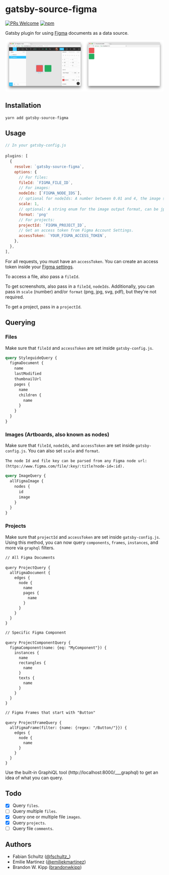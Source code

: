 # gatsby-source-figma

[![PRs Welcome](https://img.shields.io/badge/PRs-welcome-brightgreen.svg?style=flat-square)](http://makeapullrequest.com)
[![npm](https://img.shields.io/npm/v/gatsby-source-figma.svg?style=flat-square)](https://npm.im/gatsby-source-figma)

Gatsby plugin for using [Figma](https://figma.com) documents as a data source.

![Screenshot](.github/screenshot.jpg)

## Installation

    yarn add gatsby-source-figma

## Usage

```javascript
// In your gatsby-config.js

plugins: [
  {
    resolve: `gatsby-source-figma`,
    options: {
      // For files:
      fileId: `FIGMA_FILE_ID`,
      // For images:
      nodeIds: [`FIGMA_NODE_IDS`],
      // optional for nodeIds: A number between 0.01 and 4, the image scaling factor
      scale: 1,
      // optional: A string enum for the image output format, can be jpg, png, svg, or pdf
      format: 'png'
      // For projects:
      projectId: `FIGMA_PROJECT_ID`,
      // Get an access token from Figma Account Settings.
      accessToken: `YOUR_FIGMA_ACCESS_TOKEN`,
    },
  },
],
```

For all requests, you must have an `accessToken`. You can create an access token inside your [Figma settings](https://www.figma.com/developers/docs#auth-dev-token).

To access a file, also pass a `fileId`.

To get screenshots, also pass in a `fileId`, `nodeIds`. Additionally, you can pass in `scale` (number) and/or `format` (png, jpg, svg, pdf), but they're not required.

To get a project, pass in a `projectId`.

## Querying

### Files

Make sure that `fileId` and `accessToken` are set inside `gatsby-config.js`.

```graphql
query StyleguideQuery {
  figmaDocument {
    name
    lastModified
    thumbnailUrl
    pages {
      name
      children {
        name
      }
    }
  }
}
```

### Images (Artboards, also known as nodes)

Make sure that `fileId`, `nodeIds`, and `accessToken` are set inside `gatsby-config.js`. You can also set `scale` and `format`.


`The node Id and file key can be parsed from any Figma node url:
(https://www.figma.com/file/:key/:title?node-id=:id).`


```graphql
query ImageQuery {
  allFigmaImage {
    nodes {
      id
      image
    }
  }
}
```

### Projects

Make sure that `projectId` and `accessToken` are set inside `gatsby-config.js`. Using this method, you can now query `components`, `frames`, `instances`, and more via `graphql` filters.

```
// All Figma Documents

query ProjectQuery {
  allFigmaDocument {
    edges {
      node {
        name
        pages {
          name
        }
      }
    }
  }
}
```

```
// Specific Figma Component

query ProjectComponentQuery {
  figmaComponent(name: {eq: "MyComponent"}) {
    instances {
      name
      rectangles {
        name
      }
      texts {
        name
      }
    }
  }
}
```

```
// Figma Frames that start with "Button"

query ProjectFrameQuery {
  allFigmaFrame(filter: {name: {regex: "/Button/"}}) {
    edges {
      node {
        name
      }
    }
  }
}
```

Use the built-in GraphiQL tool (http://localhost:8000/___graphql) to get an idea of what you can query.

## Todo

* [x] Query `files`.
* [ ] Query multiple `files`.
* [x] Query one or multiple file `images`.
* [x] Query `projects`.
* [ ] Query file `comments`.

## Authors

* Fabian Schultz ([@fschultz\_](https://twitter.com/fschultz_))
* Emilie Martinez ([@emiliekmartinez](https://twitter.com/emiliekmartinez))
* Brandon W. Kipp ([brandonwkipp](https://github.com/brandonwkipp))
